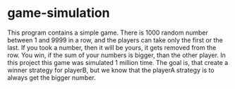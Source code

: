 # game-simulation
This program contains a simple game. There is 1000 random number between 1 and 9999 in a row, and the players can take only 
the first or the last. If you took a number, then it will be yours, it gets removed from the row. You win, if the sum of your
numbers is bigger, than the other player.
In this project this game was simulated 1 million time. The goal is, that create a winner strategy for playerB, but we know that the 
playerA strategy is to always get the bigger number.

